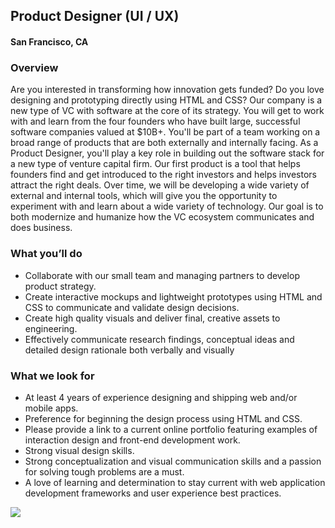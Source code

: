 ## Product Designer (UI / UX)
#### San Francisco, CA

### Overview
Are you interested in transforming how innovation gets funded? Do you love designing and prototyping directly using HTML and CSS?
Our company is a new type of VC with software at the core of its strategy. You will get to work with and learn from the four founders who have built large, successful software companies valued at $10B+. You'll be part of a team working on a broad range of products that are both externally and internally facing.
As a Product Designer, you'll play a key role in building out the software stack for a new type of venture capital firm. Our first product is a tool that helps founders find and get introduced to the right investors and helps investors attract the right deals. Over time, we will be developing a wide variety of external and internal tools, which will give you the opportunity to experiment with and learn about a wide variety of technology. Our goal is to both modernize and humanize how the VC ecosystem communicates and does business.

### What you’ll do
+	Collaborate with our small team and managing partners to develop product strategy. 
+	Create interactive mockups and lightweight prototypes using HTML and CSS to communicate and validate design decisions. 
+	Create high quality visuals and deliver final, creative assets to engineering. 
+	Effectively communicate research findings, conceptual ideas and detailed design rationale both verbally and visually

### What we look for
+	At least 4 years of experience designing and shipping web and/or mobile apps. 
+	Preference for beginning the design process using HTML and CSS. 
+	Please provide a link to a current online portfolio featuring examples of interaction design and front-end development work. 
+	Strong visual design skills. 
+	Strong conceptualization and visual communication skills and a passion for solving tough problems are a must. 
+	A love of learning and determination to stay current with web application development frameworks and user experience best practices.


[<img src='https://dabuttonfactory.com/button.png?t=Learn+More&f=Calibri-Bold&ts=24&tc=fff&hp=20&vp=8&c=5&bgt=unicolored&bgc=29aafe'>](https://letsrockit.co/job/tkzy-product-designer-ui-ux)
